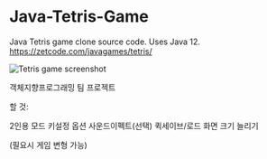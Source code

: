 # Java-Tetris-Game
Java Tetris game clone source code. Uses Java 12.  
https://zetcode.com/javagames/tetris/

![Tetris game screenshot](tetris_game.png)

객체지향프로그래밍 팀 프로젝트

할 것:

2인용 모드
키설정 옵션
사운드이펙트(선택)
퀵세이브/로드
화면 크기 늘리기

(필요시 게임 변형 가능)
